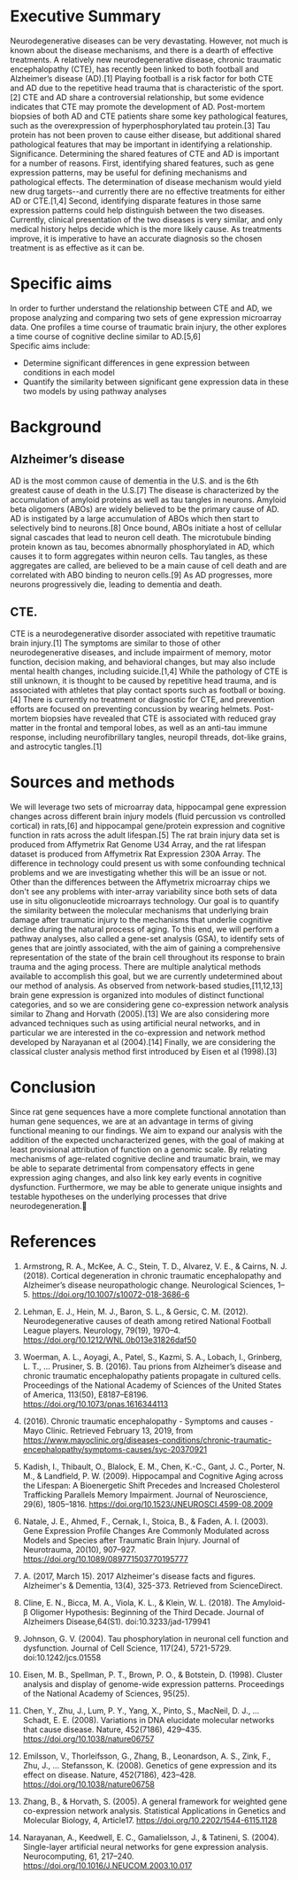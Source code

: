 # Executive Summary
Neurodegenerative diseases can be very devastating. However, not much is known about the disease mechanisms, and there is a dearth of effective treatments. A relatively new neurodegenerative disease, chronic traumatic encephalopathy (CTE), has recently been linked to both football and Alzheimer’s disease (AD).[1] Playing football is a risk factor for both CTE and AD due to the repetitive head trauma that is characteristic of the sport.[2] CTE and AD share a controversial relationship, but some evidence indicates that CTE may promote the development of AD. Post-mortem biopsies of both AD  and CTE patients share some key pathological features, such as the overexpression of hyperphosphorylated tau protein.[3] Tau protein has not been proven to cause either disease, but additional shared pathological features that may be important in identifying a relationship. 
Significance. Determining the shared features of CTE and AD  is important for a number of reasons. First, identifying shared features, such as gene expression patterns, may be useful for defining mechanisms and pathological effects. The determination of disease mechanism would yield new drug targets--and currently there are no effective treatments for either AD or CTE.[1,4] Second, identifying disparate features in those same expression patterns could help distinguish between the two diseases. Currently, clinical presentation of the two diseases is very similar, and only medical history helps decide which is the more likely cause. As treatments improve, it is imperative to have an accurate diagnosis so the chosen treatment is as effective as it can be. 
# Specific aims
In order to further understand the relationship between CTE and AD, we propose analyzing and comparing two sets of gene expression microarray data. One profiles a time course of traumatic brain injury, the other explores a time course of cognitive decline similar to AD.[5,6] <br>
Specific aims include: 
- Determine significant differences in gene expression between conditions in each model 
- Quantify the similarity between significant gene expression data in these two models by using pathway analyses 

# Background
## Alzheimer’s disease
AD is the most common cause of dementia in the U.S. and is the 6th greatest cause of death in the U.S.[7] The disease is characterized by the accumulation of amyloid proteins as well as tau tangles in neurons. Amyloid beta oligomers (ABOs) are widely believed to be the primary cause of AD. AD is instigated by a large accumulation of ABOs which then start to selectively bind to neurons.[8] Once bound, ABOs initiate a host of cellular signal cascades that lead to neuron cell death. The microtubule binding protein known as tau, becomes abnormally phosphorylated in AD, which causes it to form aggregates within neuron cells. Tau tangles, as these aggregates are called, are believed to be a main cause of cell death and are correlated with ABO binding to neuron cells.[9] As AD progresses, more neurons progressively die, leading to dementia and death.
## CTE. 
CTE is a neurodegenerative disorder associated with repetitive traumatic brain injury.[1] The symptoms are similar to those of other neurodegenerative diseases, and include impairment of memory, motor function, decision making, and behavioral changes, but may also include mental health changes, including suicide.[1,4] While the pathology of CTE is still unknown, it is thought to be caused by repetitive head trauma, and is associated with athletes that play contact sports such as football or boxing.[4] There is currently no treatment or diagnostic for CTE, and prevention efforts are focused on preventing concussion by wearing helmets. Post-mortem biopsies have revealed that CTE is associated with reduced gray matter in the frontal and temporal lobes, as well as an anti-tau immune response, including neurofibrillary tangles, neuropil threads, dot-like grains, and astrocytic tangles.[1] 
# Sources and methods 
We will leverage two sets of microarray data, hippocampal gene expression changes across different brain injury models (fluid percussion vs controlled cortical) in rats,[6] and hippocampal gene/protein expression and cognitive function in rats across the adult lifespan.[5] The rat brain injury data set is produced from Affymetrix Rat Genome U34 Array, and the rat lifespan dataset is produced from Affymetrix Rat Expression 230A Array. The difference in technology could present us with some confounding technical problems and we are investigating whether this will be an issue or not. Other than the differences between the Affymetrix microarray chips we don't see any problems with inter-array variability since both sets of data use in situ oligonucleotide microarrays technology.
Our goal is to quantify the similarity between the molecular mechanisms that underlying brain damage after traumatic injury to the mechanisms that underlie cognitive decline during the natural process of aging. To this end, we will perform a pathway analyses, also called a gene-set analysis (GSA), to identify sets of genes that are jointly associated, with the aim of gaining a comprehensive representation of the state of the brain cell throughout its response to brain trauma and the aging process. There are multiple analytical methods available to accomplish this goal, but we are currently undetermined about our method of analysis. As observed from network-based studies,[11,12,13] brain gene expression is organized into modules of distinct functional categories, and so we are considering gene co-expression network analysis similar to Zhang and Horvath (2005).[13] We are also considering more advanced techniques such as using artificial neural networks, and in particular we are interested in the co-expression and network method developed by Narayanan et al (2004).[14] Finally, we are considering the classical cluster analysis method first introduced by Eisen et al (1998).[3]
# Conclusion
Since rat gene sequences have a more complete functional annotation than human gene sequences, we are at an advantage in terms of giving functional meaning to our findings. We aim to expand our analysis with the addition of the expected uncharacterized genes, with the goal of making at least provisional attribution of function on a genomic scale. By relating mechanisms of age-related cognitive decline and traumatic brain, we may be able to separate detrimental from compensatory effects in gene expression aging changes, and also link key early events in cognitive dysfunction. Furthermore, we may be able to generate unique insights and testable hypotheses on the underlying processes that drive neurodegeneration.
# References 
1. Armstrong, R. A., McKee, A. C., Stein, T. D., Alvarez, V. E., & Cairns, N. J. (2018). Cortical degeneration in chronic traumatic encephalopathy and Alzheimer’s disease neuropathologic change. Neurological Sciences, 1–5. https://doi.org/10.1007/s10072-018-3686-6

2. Lehman, E. J., Hein, M. J., Baron, S. L., & Gersic, C. M. (2012). Neurodegenerative causes of death among retired National Football League players. Neurology, 79(19), 1970–4. https://doi.org/10.1212/WNL.0b013e31826daf50

3. Woerman, A. L., Aoyagi, A., Patel, S., Kazmi, S. A., Lobach, I., Grinberg, L. T., … Prusiner, S. B. (2016). Tau prions from Alzheimer’s disease and chronic traumatic encephalopathy patients propagate in cultured cells. Proceedings of the National Academy of Sciences of the United States of America, 113(50), E8187–E8196. https://doi.org/10.1073/pnas.1616344113

4. (2016). Chronic traumatic encephalopathy - Symptoms and causes - Mayo Clinic. Retrieved February 13, 2019, from https://www.mayoclinic.org/diseases-conditions/chronic-traumatic-encephalopathy/symptoms-causes/syc-20370921

5. Kadish, I., Thibault, O., Blalock, E. M., Chen, K.-C., Gant, J. C., Porter, N. M., & Landfield, P. W. (2009). Hippocampal and Cognitive Aging across the Lifespan: A Bioenergetic Shift Precedes and Increased Cholesterol Trafficking Parallels Memory Impairment. Journal of Neuroscience, 29(6), 1805–1816. https://doi.org/10.1523/JNEUROSCI.4599-08.2009

6. Natale, J. E., Ahmed, F., Cernak, I., Stoica, B., & Faden, A. I. (2003). Gene Expression Profile Changes Are Commonly Modulated across Models and Species after Traumatic Brain Injury. Journal of Neurotrauma, 20(10), 907–927. https://doi.org/10.1089/089771503770195777

7. A. (2017, March 15). 2017 Alzheimer's disease facts and figures. Alzheimer's & Dementia, 13(4), 325-373. Retrieved from ScienceDirect.

8. Cline, E. N., Bicca, M. A., Viola, K. L., & Klein, W. L. (2018). The Amyloid-β Oligomer Hypothesis: Beginning of the Third Decade. Journal of Alzheimers Disease,64(S1). doi:10.3233/jad-179941

9. Johnson, G. V. (2004). Tau phosphorylation in neuronal cell function and dysfunction. Journal of Cell Science, 117(24), 5721-5729. doi:10.1242/jcs.01558

10. Eisen, M. B., Spellman, P. T., Brown, P. O., & Botstein, D. (1998). Cluster analysis and display of genome-wide expression patterns. Proceedings of the National Academy of Sciences, 95(25).

11. Chen, Y., Zhu, J., Lum, P. Y., Yang, X., Pinto, S., MacNeil, D. J., … Schadt, E. E. (2008). Variations in DNA elucidate molecular networks that cause disease. Nature, 452(7186), 429–435. https://doi.org/10.1038/nature06757

12. Emilsson, V., Thorleifsson, G., Zhang, B., Leonardson, A. S., Zink, F., Zhu, J., … Stefansson, K. (2008). Genetics of gene expression and its effect on disease. Nature, 452(7186), 423–428. https://doi.org/10.1038/nature06758

13. Zhang, B., & Horvath, S. (2005). A general framework for weighted gene co-expression network analysis. Statistical Applications in Genetics and Molecular Biology, 4, Article17. https://doi.org/10.2202/1544-6115.1128

14. Narayanan, A., Keedwell, E. C., Gamalielsson, J., & Tatineni, S. (2004). Single-layer artificial neural networks for gene expression analysis. Neurocomputing, 61, 217–240. https://doi.org/10.1016/J.NEUCOM.2003.10.017


